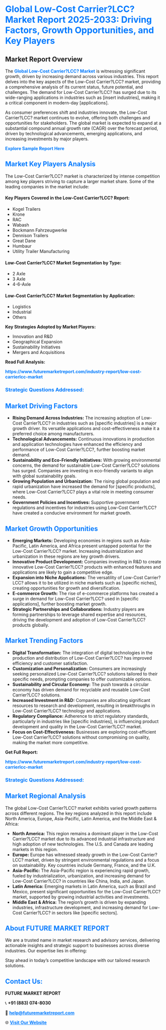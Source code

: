 <h1 style="color: #007BFF;">Global Low-Cost Carrier?LCC? Market Report 2025-2033: Driving Factors, Growth Opportunities, and Key Players</h1>

<section id="overview">
<h2>Market Report Overview</h2>
<p>The <a href="https://www.futuremarketreport.com/industry-report/low-cost-carrierlcc-market" style="color: #007BFF; text-decoration: none;"><strong>Global Low-Cost Carrier?LCC? Market</strong></a> is witnessing significant growth, driven by increasing demand across various industries. This report delves into the key aspects of the Low-Cost Carrier?LCC? market, providing a comprehensive analysis of its current status, future potential, and challenges. The demand for Low-Cost Carrier?LCC? has surged due to its wide-ranging applications in industries such as [insert industries], making it a critical component in modern-day [applications].</p>
<p>As consumer preferences shift and industries innovate, the Low-Cost Carrier?LCC? market continues to evolve, offering both challenges and opportunities for stakeholders. The global market is expected to expand at a substantial compound annual growth rate (CAGR) over the forecast period, driven by technological advancements, emerging applications, and increasing investments by major players.</p>
</section>

<section id="overview">
<p><a href="https://www.futuremarketreport.com/request-sample/reportId=34849" style="color: #007BFF; text-decoration: none;"><strong>Explore Sample Report Here</strong></a></p>
</section>

<section id="key-players">
<h2 style="color: #007BFF;">Market Key Players Analysis</h2>
<p>The Low-Cost Carrier?LCC? market is characterized by intense competition among key players striving to capture a larger market share. Some of the leading companies in the market include:</p>
<h4>Key Players Covered in the Low-Cost Carrier?LCC? Report:</h4>
<ul><li>Kogel Trailers</li><li>Krone</li><li>RAC</li><li>Wabash</li><li>Bockmann Fahrzeugwerke</li><li>Dennison Trailers</li><li>Great Dane</li><li>Humbaur</li><li>Utility Trailer Manufacturing</li></ul>
<h4>Low-Cost Carrier?LCC? Market Segmentation by Type:</h4>
<ul><li>2 Axle</li><li>3 Axle</li><li>4-6-Axle</li></ul>

<h4>Low-Cost Carrier?LCC? Market Segmentation by Application:</h4>
<ul><li>Logistics</li><li>Industrial</li><li>Others</li></ul>
<p><strong>Key Strategies Adopted by Market Players:</strong></p>
<ul>
<li>Innovation and R&D</li>
<li>Geographical Expansion</li>
<li>Sustainability Initiatives</li>
<li>Mergers and Acquisitions</li>
</ul>
</section>

<section>
<p><strong>Read Full Analysis: </strong></p><a href="https://www.futuremarketreport.com/industry-report/low-cost-carrierlcc-market" style="color: #007BFF; text-decoration: none;"><strong>https://www.futuremarketreport.com/industry-report/low-cost-carrierlcc-market</strong></a>
<h3 style="color: #007BFF;">Strategic Questions Addressed:</h3>
</section>

<section id="driving-factors">
<h2 style="color: #007BFF;">Market Driving Factors</h2>
<ul>
<li><strong>Rising Demand Across Industries:</strong> The increasing adoption of Low-Cost Carrier?LCC? in industries such as [specific industries] is a major growth driver. Its versatile applications and cost-effectiveness make it a preferred choice among manufacturers.</li>
<li><strong>Technological Advancements:</strong> Continuous innovations in production and application technologies have enhanced the efficiency and performance of Low-Cost Carrier?LCC?, further boosting market demand.</li>
<li><strong>Sustainability and Eco-Friendly Initiatives:</strong> With growing environmental concerns, the demand for sustainable Low-Cost Carrier?LCC? solutions has surged. Companies are investing in eco-friendly variants to align with global sustainability goals.</li>
<li><strong>Growing Population and Urbanization:</strong> The rising global population and rapid urbanization have increased the demand for [specific products], where Low-Cost Carrier?LCC? plays a vital role in meeting consumer needs.</li>
<li><strong>Government Policies and Incentives:</strong> Supportive government regulations and incentives for industries using Low-Cost Carrier?LCC? have created a conducive environment for market growth.</li>
</ul>
</section>

<section id="growth-opportunities">
<h2 style="color: #007BFF;">Market Growth Opportunities</h2>
<ul>
<li><strong>Emerging Markets:</strong> Developing economies in regions such as Asia-Pacific, Latin America, and Africa present untapped potential for the Low-Cost Carrier?LCC? market. Increasing industrialization and urbanization in these regions are key growth drivers.</li>
<li><strong>Innovative Product Development:</strong> Companies investing in R&D to create innovative Low-Cost Carrier?LCC? products with enhanced features and applications are likely to gain a competitive edge.</li>
<li><strong>Expansion into Niche Applications:</strong> The versatility of Low-Cost Carrier?LCC? allows it to be utilized in niche markets such as [specific niches], creating opportunities for growth and diversification.</li>
<li><strong>E-commerce Growth:</strong> The rise of e-commerce platforms has created a surge in demand for Low-Cost Carrier?LCC? used in [specific applications], further boosting market growth.</li>
<li><strong>Strategic Partnerships and Collaborations:</strong> Industry players are forming partnerships to leverage shared expertise and resources, driving the development and adoption of Low-Cost Carrier?LCC? products globally.</li>
</ul>
</section>

<section id="trending-factors">
<h2 style="color: #007BFF;">Market Trending Factors</h2>
<ul>
<li><strong>Digital Transformation:</strong> The integration of digital technologies in the production and distribution of Low-Cost Carrier?LCC? has improved efficiency and customer satisfaction.</li>
<li><strong>Customization and Personalization:</strong> Consumers are increasingly seeking personalized Low-Cost Carrier?LCC? solutions tailored to their specific needs, prompting companies to offer customizable options.</li>
<li><strong>Sustainability and Circular Economy:</strong> The push towards a circular economy has driven demand for recyclable and reusable Low-Cost Carrier?LCC? solutions.</li>
<li><strong>Increased Investment in R&D:</strong> Companies are allocating significant resources to research and development, resulting in breakthroughs in Low-Cost Carrier?LCC? technology and applications.</li>
<li><strong>Regulatory Compliance:</strong> Adherence to strict regulatory standards, particularly in industries like [specific industries], is influencing product development and quality in the Low-Cost Carrier?LCC? market.</li>
<li><strong>Focus on Cost-Effectiveness:</strong> Businesses are exploring cost-efficient Low-Cost Carrier?LCC? solutions without compromising on quality, making the market more competitive.</li>
</ul>
</section>

<section>
<p><strong>Get Full Report: </strong></p><a href="https://www.futuremarketreport.com/industry-report/low-cost-carrierlcc-market" style="color: #007BFF; text-decoration: none;"><strong>https://www.futuremarketreport.com/industry-report/low-cost-carrierlcc-market</strong></a>
<h3 style="color: #007BFF;">Strategic Questions Addressed:</h3>
</section>


<section id="regional-analysis">
<h2 style="color: #007BFF;">Market Regional Analysis</h2>
<p>The global Low-Cost Carrier?LCC? market exhibits varied growth patterns across different regions. The key regions analyzed in this report include North America, Europe, Asia-Pacific, Latin America, and the Middle East & Africa:</p>
<ul>
<li><strong>North America:</strong> This region remains a dominant player in the Low-Cost Carrier?LCC? market due to its advanced industrial infrastructure and high adoption of new technologies. The U.S. and Canada are leading markets in this region.</li>
<li><strong>Europe:</strong> Europe has witnessed steady growth in the Low-Cost Carrier?LCC? market, driven by stringent environmental regulations and a focus on sustainability. Key countries include Germany, France, and the U.K.</li>
<li><strong>Asia-Pacific:</strong> The Asia-Pacific region is experiencing rapid growth, fueled by industrialization, urbanization, and increasing demand for Low-Cost Carrier?LCC? in countries like China, India, and Japan.</li>
<li><strong>Latin America:</strong> Emerging markets in Latin America, such as Brazil and Mexico, present significant opportunities for the Low-Cost Carrier?LCC? market, supported by growing industrial activities and investments.</li>
<li><strong>Middle East & Africa:</strong> The region’s growth is driven by expanding industries, infrastructure development, and increasing demand for Low-Cost Carrier?LCC? in sectors like [specific sectors].</li>
</ul>
</section>

<footer>
<h2 style="color: #007BFF;">About FUTURE MARKET REPORT</h2>
<p>We are a trusted name in market research and advisory services, delivering actionable insights and strategic support to businesses across diverse industries. Our expertise lies in offering:</p>

<p>Stay ahead in today’s competitive landscape with our tailored research solutions.</p>

<h2 style="color: #007BFF;">Contact Us:</h2>
<p><strong>FUTURE MARKET REPORT</strong></p>
<p>📞 <strong>+91 (883) 074-8030</strong></p>
<p>📧 <strong><a href="mailto:help@futuremarketreport.com" style="color: #007BFF;">help@futuremarketreport.com</a></strong></p>
<p>🌐 <strong><a href="https://www.futuremarketreport.com/" style="color: #007BFF;">Visit Our Website</a></strong></p>
</footer>